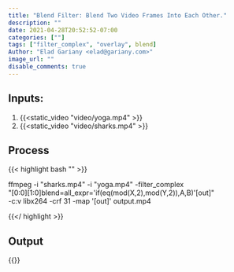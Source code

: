 ```yaml
---
title: "Blend Filter: Blend Two Video Frames Into Each Other."
description: ""
date: 2021-04-28T20:52:52-07:00
categories: [""]
tags: ["filter_complex", "overlay", blend]
Author: "Elad Gariany <elad@gariany.com>"
image_url: ""
disable_comments: true
---
```


## Inputs:
1. {{<static_video "video/yoga.mp4" >}}
2. {{<static_video "video/sharks.mp4" >}}

## Process

{{< highlight bash "" >}}

ffmpeg -i "sharks.mp4" -i "yoga.mp4" -filter_complex \
  "[0:0][1:0]blend=all_expr='if(eq(mod(X,2),mod(Y,2)),A,B)'[out]" \
  -c:v libx264 -crf 31 -map '[out]' output.mp4

{{</ highlight >}}

## Output

{{<youtube v2mw30PFD8U>}}